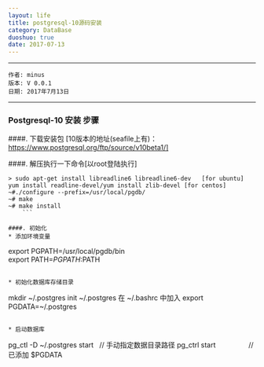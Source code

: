 ```yaml
---
layout: life
title: postgresql-10源码安装
category: DataBase
duoshuo: true
date: 2017-07-13
---
```


******

	作者: minus
	版本: V 0.0.1
	日期: 2017年7月13日

<!-- more -->

*******

### Postgresql-10 安装 步骤
####. 下载安装包 [10版本的地址(seafile上有)： https://www.postgresql.org/ftp/source/v10beta1/]

####. 解压执行一下命令[以root登陆执行]
```
> sudo apt-get install libreadline6 libreadline6-dev   [for ubuntu]  yum install readline-devel/yum install zlib-devel [for centos]
~#./configure --prefix=/usr/local/pgdb/
~# make
~# make install
    ```

####. 初始化
* 添加环境变量
```
export PGPATH=/usr/local/pgdb/bin                                           
export PATH=$PGPATH:$PATH
```

* 初始化数据库存储目录
```
mkdir ~/.postgres
init ~/.postgres
在 ~/.bashrc 中加入 export PGDATA=~/.postgres
```

* 启动数据库
```
pg_ctl -D ~/.postgres start   // 手动指定数据目录路径
pg_ctrl start                 // 已添加 $PGDATA 
```
